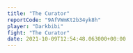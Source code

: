 ```yaml
---
title: "The Curator"
reportCode: "9AfVWmKt2b34yk8h"
player: "Darkbibi"
fight: "The Curator"
date: 2021-10-09T12:54:48.063000+00:00
---
```

